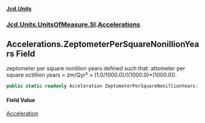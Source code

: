 #### [Jcd.Units](index.md 'index')

### [Jcd.Units.UnitsOfMeasure.SI](Jcd.Units.UnitsOfMeasure.SI.md 'Jcd.Units.UnitsOfMeasure.SI').[Accelerations](Accelerations.md 'Jcd.Units.UnitsOfMeasure.SI.Accelerations')

## Accelerations.ZeptometerPerSquareNonillionYears Field

zeptometer per square nonillion years defined such that: attometer per square octillion years = zm/Qyr² ×
(1.0/1000.0)/((1000.0)*(1000.0)).

```csharp
public static readonly Acceleration ZeptometerPerSquareNonillionYears;
```

#### Field Value

[Acceleration](Acceleration.md 'Jcd.Units.UnitTypes.Acceleration')